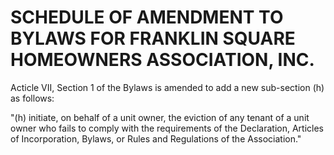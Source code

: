 # SCHEDULE OF AMENDMENT TO BYLAWS FOR FRANKLIN SQUARE HOMEOWNERS ASSOCIATION, INC.

Acticle VII, Section 1 of the Bylaws is amended to add a new sub-section (h) as follows:

"(h) initiate, on behalf of a unit owner, the eviction of any tenant of a unit owner who fails to comply with the requirements of the Declaration, Articles of Incorporation, Bylaws, or Rules and Regulations of the Association."